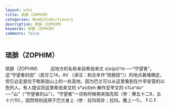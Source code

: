```yaml
---
layout: wiki
title: 琐腓（ZOPHIM）
categories: NewBibleDictionary
description: 琐腓（ZOPHIM）
keywords: 琐腓（ZOPHIM）
comments: false
---
```


## 琐腓（ZOPHIM）



琐腓（ZOPHIM）
　　这地方的名称来自希伯来文 s]o{p{i^m ──“守望者”。这“守望者的田”（民廿三14，AV 〔译注：和合本作“琐腓田”〕）的地点甚难确定，但它必定是位于毗斯迦山上的一处高地，因为巴兰可以从这里看到在什亭安营的以色列人。有人提议将这里希伯来文的 s*a{d[eh 解作亚甲文的 s%a^du^ ──“山”（“守望者的山”）。“守望者”一词有时候用来指先知（参：赛五十二8，五十六10），因而特别适用于巴兰身上（参：拉玛琐非；拉玛，撒上一1）。
F.C.F.




